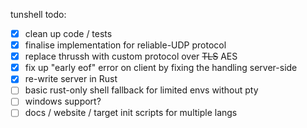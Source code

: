 tunshell todo:

 - [x] clean up code / tests 
 - [x] finalise implementation for reliable-UDP protocol
 - [x] replace thrussh with custom protocol over ~~TLS~~ AES
 - [x] fix up "early eof" error on client by fixing the handling server-side
 - [x] re-write server in Rust
 - [ ] basic rust-only shell fallback for limited envs without pty 
 - [ ] windows support?
 - [ ] docs / website / target init scripts for multiple langs